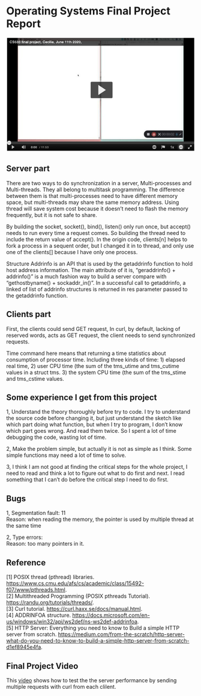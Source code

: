 # Operating Systems Final Project Report
[![Watch the video](https://github.com/Cecilia831/OperatingSystemsProject/blob/49db80216916f29177ae67d6956475faa5a725e9/OS.png)](https://media.pdx.edu/media/CS533+final+project%2C+Cecilia%2C++June+11th+2020%2C+/0_9dl13581)
## Server part

There are two ways to do synchronization in a server, Multi-processes and Multi-threads. They
all belong to multitask programming. The difference between them is that multi-processes need
to have different memory space, but multi-threads may share the same memory address. Using
thread will save system cost because it doesn’t need to flash the memory frequently, but it is not
safe to share.

By building the socket, socket(), bind(), listen() only run once, but accept() needs to run every
time a request comes. So building the thread need to include the return value of accept().
In the origin code, clients[n] helps to fork a process in a sequent order, but I changed it in to
thread, and only use one of the clients[] because I have only one process.

Structure Addrinfo is an API that is used by the getaddrinfo function to hold host address
information. The main attribute of it is, “geraddrinfo() + addrinfo()” is a much fashion way to build
a server compare with “gethostbyname() + sockaddr_in()”. In a successful call to getaddrinfo, a
linked of list of addrinfo structures is returned in res parameter passed to the getaddrinfo
function.

## Clients part

First, the clients could send GET request, In curl, by default, lacking of reserved words, acts as
GET request, the client needs to send synchronized requests.

Time command here means that returning a time statistics about consumption of processor
time. Including three kinds of time: 1) elapsed real time, 2) user CPU time (the sum of the
tms_utime and tms_cutime values in a struct tms. 3) the system CPU time (the sum of the
tms_stime and tms_cstime values.

## Some experience I get from this project

1, Understand the theory thoroughly before try to code.
I try to understand the source code before changing it, but just understand the sketch like which
part doing what function, but when I try to program, I don’t know which part goes wrong. And
read them twice. So I spent a lot of time debugging the code, wasting lot of time.

2, Make the problem simple, but actually it is not as simple as I think.
Some simple functions may need a lot of time to solve.

3, I think I am not good at finding the critical steps for the whole project, I need to read and think
a lot to figure out what to do first and next.
I read something that I can’t do before the critical step I need to do first.

## Bugs

1, Segmentation fault: 11  
Reason: when reading the memory, the pointer is used by multiple thread at the same time

2, Type errors:  
Reason: too many pointers in it.

## Reference

[1] POSIX thread (pthread) libraries. https://www.cs.cmu.edu/afs/cs/academic/class/15492-f07/www/pthreads.html.  
[2] Multithreaded Programming (POSIX pthreads Tutorial). https://randu.org/tutorials/threads/.  
[3] Curl tutorial. https://curl.haxx.se/docs/manual.html.  
[4] ADDRINFOA structure. https://docs.microsoft.com/en-us/windows/win32/api/ws2def/ns-ws2def-addrinfoa.  
[5] HTTP Server: Everything you need to know to Build a simple HTTP server from scratch. https://medium.com/from-the-scratch/http-server-what-do-you-need-to-know-to-build-a-simple-http-server-from-scratch-d1ef8945e4fa.  

## Final Project Video
This [video](https://media.pdx.edu/media/CS533+final+project%2C+Cecilia%2C++June+11th+2020%2C+/0_9dl13581) shows how to test the the server performance by sending multiple requests with curl from each clilent.
